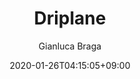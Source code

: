 ---
author: Gianluca Braga
title: Driplane
description: Driplane site
date: 2020-01-26T04:15:05+09:00
draft: false
landing:
  image: favicon/logo192x192.png
  title:
    - Driplane
  text:
    - Create automated tasks and keep on eye on interesting things!
  titleColor: 
  textColor: 
  spaceBetweenTitleText: 30
  buttons:
    - link: doc
      text: GET STARTED
      color: primary
    - link: https://github.com/Matrix86/driplane
      text: DOWNLOAD
      color: default

---